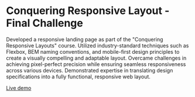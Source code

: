 # Conquering Responsive Layout - Final Challenge

Developed a responsive landing page as part of the "Conquering Responsive Layouts" course. Utilized industry-standard techniques such as Flexbox, BEM naming conventions, and mobile-first design principles to create a visually compelling and adaptable layout. Overcame challenges in achieving pixel-perfect precision while ensuring seamless responsiveness across various devices. Demonstrated expertise in translating design specifications into a fully functional, responsive web layout.

[Live demo](responsive-layout-design-challenge.netlify.app)
